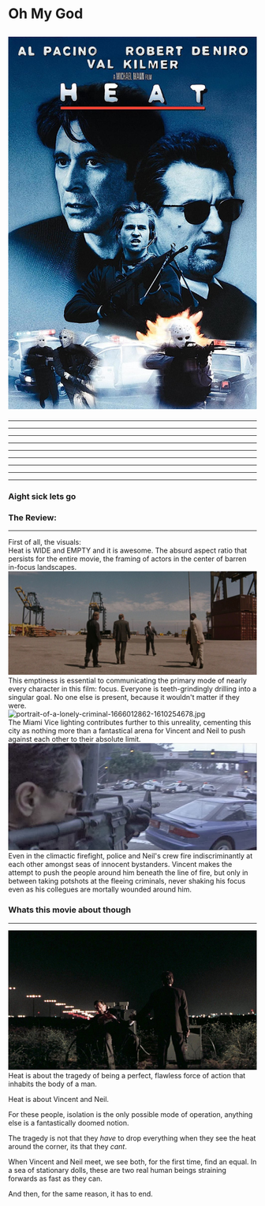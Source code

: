 # Oh My God

## ![heat_1995_3-95725917.jpg](../entry_images/heat_1995_3-95725917.jpg)  

* * *

* * *

* * *

* * *

* * *

* * *

* * *

* * *

* * *

### Aight sick lets go

### The Review:

* * *

First of all, the visuals:  
Heat is WIDE and EMPTY and it is awesome. The absurd aspect ratio that persists for the entire movie, the framing of actors in the center of barren in-focus landscapes.  
![025f01667101f8d012c8a42e414f62e3-2095936524.jpg](../entry_images/025f01667101f8d012c8a42e414f62e3-2095936524.jpg)  
This emptiness is essential to communicating the primary mode of nearly every character in this film: focus. Everyone is teeth-grindingly drilling into a singular goal. No one else is present, because it wouldn't matter if they were.  
![portrait-of-a-lonely-criminal-1666012862-1610254678.jpg](../entry_images/portrait-of-a-lonely-criminal-1666012862-161025467.jpg)  
The Miami Vice lighting contributes further to this unreality, cementing this city as nothing more than a fantastical arena for Vincent and Neil to push against each other to their absolute limit.  
![Heat+last-2483182586.jpg](../entry_images/Heat+last-2483182586.jpg)  
Even in the climactic firefight, police and Neil's crew fire indiscriminantly at each other amongst seas of innocent bystanders. Vincent makes the attempt to push the people around him beneath the line of fire, but only in between taking potshots at the fleeing criminals, never shaking his focus even as his collegues are mortally wounded around him.
### Whats this movie about though

* * *

![intro-1657317220-1507885291.jpg](../entry_images/intro-1657317220-1507885291.jpg)
Heat is about the tragedy of being a perfect, flawless force of action that inhabits the body of a man.

Heat is about Vincent and Neil.

For these people, isolation is the only possible mode of operation, anything else is a fantastically doomed notion.

The tragedy is not that they *have* to drop everything when they see the heat around the corner, its that they *cant*.

When Vincent and Neil meet, we see both, for the first time, find an equal. In a sea of stationary dolls, these are two real human beings straining forwards as fast as they can.

And then, for the same reason, it has to end.
